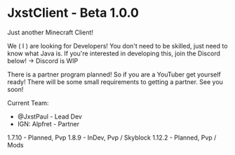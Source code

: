 # JxstClient - Beta 1.0.0
Just another Minecraft Client!

We ( I ) are looking for Developers!
You don't need to be skilled, just need to know what Java is.
If you're interested in developing this, join the Discord below!
-> Discord is WIP

There is a partner program planned!
So if you are a YouTuber get yourself ready!
There will be some small requirements to getting a partner.
See you soon!

Current Team:
 - @JxstPaul - Lead Dev
 - IGN: Alpfret - Partner

1.7.10 - Planned, Pvp
1.8.9 - InDev, Pvp / Skyblock
1.12.2 - Planned, Pvp / Mods
